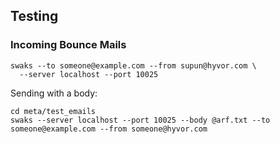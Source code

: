 ## Testing

### Incoming Bounce Mails

```
swaks --to someone@example.com --from supun@hyvor.com \
  --server localhost --port 10025
```

Sending with a body:

```
cd meta/test_emails
swaks --server localhost --port 10025 --body @arf.txt --to someone@example.com --from someone@hyvor.com
```
